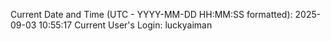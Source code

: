 Current Date and Time (UTC - YYYY-MM-DD HH:MM:SS formatted): 2025-09-03 10:55:17
Current User's Login: luckyaiman

